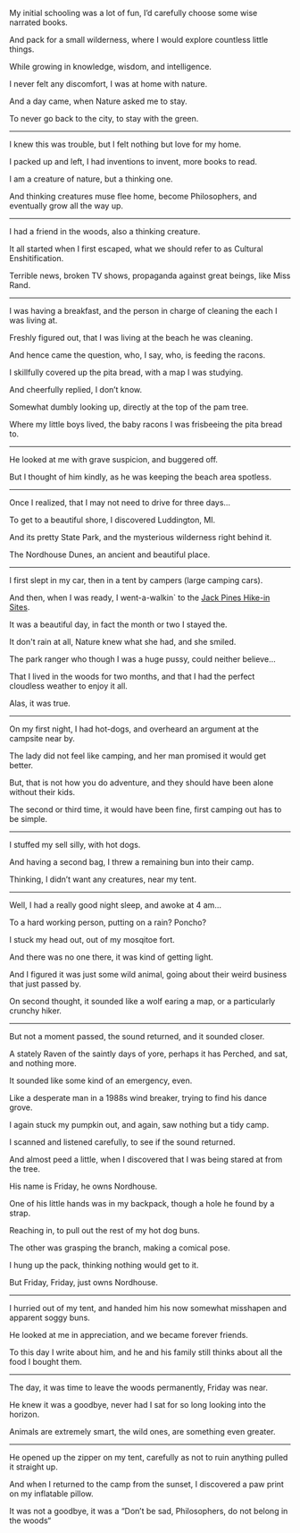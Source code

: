 My initial schooling was a lot of fun,
I’d carefully choose some wise narrated books.

And pack for a small wilderness,
where I would explore countless little things.

While growing in knowledge,
wisdom, and intelligence.

I never felt any discomfort,
I was at home with nature.

And a day came,
when Nature asked me to stay.

To never go back to the city,
to stay with the green.

---

I knew this was trouble,
but I felt nothing but love for my home.

I packed up and left,
I had inventions to invent, more books to read.

I am a creature of nature,
but a thinking one.

And thinking creatures muse flee home,
become Philosophers, and eventually grow all the way up.

---

I had a friend in the woods,
also a thinking creature.

It all started when I first escaped,
what we should refer to as Cultural Enshitification.

Terrible news, broken TV shows,
propaganda against great beings, like Miss Rand.

---

I was having a breakfast,
and the person in charge of cleaning the each I was living at.

Freshly figured out,
that I was living at the beach he was cleaning.

And hence came the question,
who, I say, who, is feeding the racons.

I skillfully covered up the pita bread,
with a map I was studying.

And cheerfully replied,
I don’t know.

Somewhat dumbly looking up,
directly at the top of the pam tree.

Where my little boys lived,
the baby racons I was frisbeeing the pita bread to.

---

He looked at me with grave suspicion,
and buggered off.

But I thought of him kindly,
as he was keeping the beach area spotless.

---

Once I realized,
that I may not need to drive for three days...

To get to a beautiful shore,
I discovered Luddington, MI.

And its pretty State Park,
and the mysterious wilderness right behind it.

The Nordhouse Dunes,
an ancient and beautiful place.

---

I first slept in my car,
then in a tent by campers (large camping cars).

And then, when I was ready,
I went-a-walkin` to the [Jack Pines Hike-in Sites][1].

It was a beautiful day,
in fact the month or two I stayed the.

It don't rain at all,
Nature knew what she had, and she smiled.

The park ranger who though I was a huge pussy,
could neither believe…

That I lived in the woods for two months,
and that I had the perfect cloudless weather to enjoy it all.

Alas,
it was true.

---

On my first night, I had hot-dogs,
and overheard an argument at the campsite near by.

The lady did not feel like camping,
and her man promised it would get better.

But, that is not how you do adventure,
and they should have been alone without their kids.

The second or third time,
it would have been fine, first camping out has to be simple.

---

I stuffed my sell silly,
with hot dogs.

And having a second bag,
I threw a remaining bun into their camp.

Thinking, I didn’t want any creatures,
near my tent.

---

Well, I had a really good night sleep,
and awoke at 4 am…

To a hard working person,
putting on a rain? Poncho?

I stuck my head out,
out of my mosqitoe fort.

And there was no one there,
it was kind of getting light.

And I figured it was just some wild animal,
going about their weird business that just passed by.

On second thought,
it sounded like a wolf earing a map, or a particularly crunchy hiker.

---

But not a moment passed,
the sound returned, and it sounded closer.

A stately Raven of the saintly days of yore,
perhaps it has Perched, and sat, and nothing more.

It sounded like some kind of an emergency,
even.

Like a desperate man in a 1988s wind breaker,
trying to find his dance grove.

I again stuck my pumpkin out,
and again, saw nothing but a tidy camp.

I scanned and listened carefully,
to see if the sound returned.

And almost peed a little,
when I discovered that I was being stared at from the tree.

His name is Friday,
he owns Nordhouse.

One of his little hands was in my backpack,
though a hole he found by a strap.

Reaching in,
to pull out the rest of my hot dog buns.

The other was grasping the branch,
making a comical pose.

I hung up the pack,
thinking nothing would get to it.

But Friday,
Friday, just owns Nordhouse.

---

I hurried out of my tent,
and handed him his now somewhat misshapen and apparent soggy buns.

He looked at me in appreciation,
and we became forever friends.

To this day I write about him,
and he and his family still thinks about all the food I bought them.

---

The day, it was time to leave the woods permanently,
Friday was near.

He knew it was a goodbye,
never had I sat for so long looking into the horizon.

Animals are extremely smart,
the wild ones, are something even greater.

---

He opened up the zipper on my tent,
carefully as not to ruin anything pulled it straight up.

And when I returned to the camp from the sunset,
I discovered a paw print on my inflatable pillow.

It was not a goodbye,
it was a “Don’t be sad, Philosophers, do not belong in the woods“

[1]: https://www.dnr.state.mi.us/publications/pdfs/RecreationCamping/ludington_cg.pdf

